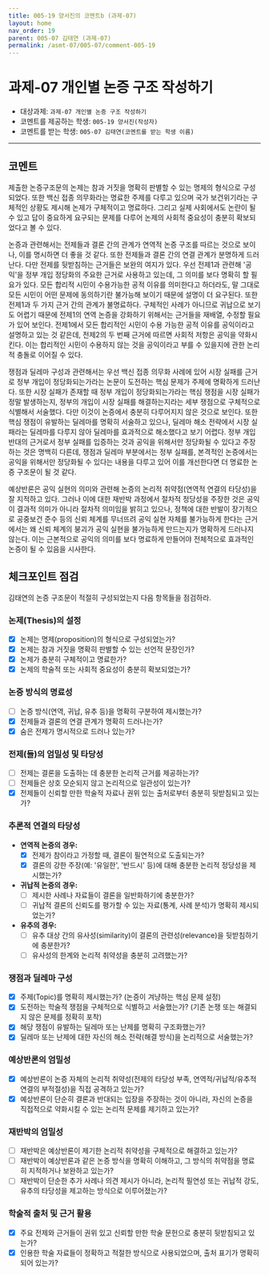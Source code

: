 ```yaml
---
title: 005-19 양서진의 코멘트b (과제-07) 
layout: home
nav_order: 19
parent: 005-07 김태연 (과제-07)
permalink: /asmt-07/005-07/comment-005-19
---
```


# 과제-07 개인별 논증 구조 작성하기

- 대상과제: `과제-07 개인별 논증 구조 작성하기`
- 코멘트를 제공하는 학생: `005-19 양서진(작성자)` 
- 코멘트를 받는 학생: `005-07 김태연(코멘트를 받는 학생 이름)` 

---

## 코멘트

제출한 논증구조문의 논제는 참과 거짓을 명확히 판별할 수 있는 명제의 형식으로 구성되었다. 또한 백신 접종 의무화라는 명료한 주제를 다루고 있으며 국가 보건위기라는 구체적인 상황도 제시해 논제가 구체적이고 명료하다. 그리고 실제 사회에서도 논란이 될 수 있고 답이 중요하게 요구되는 문제를 다루어 논제의 사회적 중요성이 충분히 확보되었다고 볼 수 있다.

논증과 관련해서는 전제들과 결론 간의 관계가 연역적 논증 구조를 따르는 것으로 보이나, 이를 명시하면 더 좋을 것 같다. 또한 전제들과 결론 간의 연결 관계가 분명하게 드러난다. 다만 전제를 뒷받침하는 근거들은 보완의 여지가 있다. 우선 전제1과 관련해 '공익'을 정부 개입 정당화의 주요한 근거로 사용하고 있는데, 그 의미를 보다 명확히 할 필요가 있다. 모든 합리적 시민이 수용가능한 공적 이유를 의미한다고 하더라도, 말 그대로 모든 시민이 어떤 문제에 동의하기란 불가능해 보이기 때문에 설명이 더 요구된다. 또한 전제1과 두 가지 근거 간의 관계가 불명료하다. 구체적인 사례가 아니므로 귀납으로 보기도 어렵기 때문에 전제1의 연역 논증을 강화하기 위해서는 근거들을 재배열, 수정할 필요가 있어 보인다. 전제1에서 모든 합리적인 시민이 수용 가능한 공적 이유를 공익이라고 설명하고 있는 것 같은데, 전제2의 두 번째 근거에 따르면 사회적 저항은 공익을 약화시킨다. 이는 합리적인 시민이 수용하지 않는 것을 공익이라고 부를 수 있을지에 관한 논리적 충돌로 이어질 수 있다. 

쟁점과 딜레마 구성과 관련해서는 우선 백신 접종 의무화 사례에 있어 시장 실패를 근거로 정부 개입이 정당화되는가라는 논문이 도전하는 핵심 문제가 주제에 명확하게 드러난다. 또한 시장 실패가 존재할 때 정부 개입이 정당화되는가라는 핵심 쟁점을 시장 실패가 정말 발생하는지, 정부의 개입이 시장 실패를 해결하는지라는 세부 쟁점으로 구체적으로 식별해서 서술했다. 다만 이것이 논증에서 충분히 다루어지지 않은 것으로 보인다. 또한 핵심 쟁점이 유발하는 딜레마를 명확히 서술하고 있으나, 딜레마 해소 전략에서 시장 실패라는 딜레마를 다루지 않아 딜레마를 효과적으로 해소했다고 보기 어렵다. 정부 개입 반대의 근거로서 정부 실패를 입증하는 것과 공익을 위해서만 정당화될 수 있다고 주장하는 것은 명백히 다른데, 쟁점과 딜레마 부분에서는 정부 실패를, 본격적인 논증에서는 공익을 위해서만 정당화될 수 있다는 내용을 다루고 있어 이를 개선한다면 더 명료한 논증 구조문이 될 것 같다.

예상반론은 공익 실현의 의미와 관련해 논증의 논리적 취약점(연역적 연결의 타당성)을 잘 지적하고 있다. 그러나 이에 대한 재반박 과정에서 절차적 정당성을 주장한 것은 공익이 결과적 의미가 아니라 절차적 의미임을 밝히고 있으나, 정책에 대한 반발이 장기적으로 공중보건 준수 등의 신뢰 체계를 무너뜨려 공익 실현 자체를 불가능하게 한다는 근거에서는 왜 신뢰 체계의 붕괴가 공익 실현을 불가능하게 만드는지가 명확하게 드러나지 않는다. 이는 근본적으로 공익의 의미를 보다 명료하게 만들어야 전체적으로 효과적인 논증이 될 수 있음을 시사한다.

## 체크포인트 점검

김태연의 논증 구조문이 적절히 구성되었는지 다음 항목들을 점검하라.

### **논제(Thesis)의 설정**
- [x] 논제는 명제(proposition)의 형식으로 구성되었는가?
- [x] 논제는 참과 거짓을 명확히 판별할 수 있는 선언적 문장인가?
- [x] 논제가 충분히 구체적이고 명료한가?
- [x] 논제의 학술적 또는 사회적 중요성이 충분히 확보되었는가?

### **논증 방식의 명료성**
- [ ] 논증 방식(연역, 귀납, 유추 등)을 명확히 구분하여 제시했는가?
- [x] 전제들과 결론의 연결 관계가 명확히 드러나는가?
- [x] 숨은 전제가 명시적으로 드러나 있는가?

### **전제(들)의 엄밀성 및 타당성**
- [ ] 전제는 결론을 도출하는 데 충분한 논리적 근거를 제공하는가?
- [ ] 전제들은 상호 모순되지 않고 논리적으로 일관성이 있는가?
- [x] 전제들이 신뢰할 만한 학술적 자료나 권위 있는 출처로부터 충분히 뒷받침되고 있는가?

### **추론적 연결의 타당성**
- **연역적 논증의 경우:**
  - [x] 전제가 참이라고 가정할 때, 결론이 필연적으로 도출되는가?
  - [x] 결론의 강한 주장(예: '유일한', '반드시' 등)에 대해 충분한 논리적 정당성을 제시했는가?

- **귀납적 논증의 경우:**
  - [ ] 제시한 사례나 자료들이 결론을 일반화하기에 충분한가?
  - [ ] 귀납적 결론의 신뢰도를 평가할 수 있는 자료(통계, 사례 분석)가 명확히 제시되었는가?

- **유추의 경우:**
  - [ ] 유추 대상 간의 유사성(similarity)이 결론의 관련성(relevance)을 뒷받침하기에 충분한가?
  - [ ] 유사성의 한계와 논리적 취약성을 충분히 고려했는가?

### **쟁점과 딜레마 구성**
- [x] 주제(Topic)를 명확히 제시했는가? (논증이 겨냥하는 핵심 문제 설정)
- [x] 도전하는 학술적 쟁점을 구체적으로 식별하고 서술했는가? (기존 논쟁 또는 해결되지 않은 문제를 정확히 포착)
- [x] 해당 쟁점이 유발하는 딜레마 또는 난제를 명확히 구조화했는가?
- [x] 딜레마 또는 난제에 대한 자신의 해소 전략(해결 방식)을 논리적으로 서술했는가?

### **예상반론의 엄밀성**
- [x] 예상반론이 논증 자체의 논리적 취약성(전제의 타당성 부족, 연역적/귀납적/유추적 연결의 부적절성)을 직접 공격하고 있는가?
- [x] 예상반론이 단순히 결론과 반대되는 입장을 주장하는 것이 아니라, 자신의 논증을 직접적으로 약화시킬 수 있는 논리적 문제를 제기하고 있는가?

### **재반박의 엄밀성**
- [ ] 재반박은 예상반론이 제기한 논리적 취약성을 구체적으로 해결하고 있는가?
- [ ] 재반박이 예상반론과 같은 논증 방식을 명확히 이해하고, 그 방식의 취약점을 명료히 지적하거나 보완하고 있는가?
- [ ] 재반박이 단순한 추가 사례나 의견 제시가 아니라, 논리적 필연성 또는 귀납적 강도, 유추의 타당성을 제고하는 방식으로 이루어졌는가?

### **학술적 출처 및 근거 활용**
- [x] 주요 전제와 근거들이 권위 있고 신뢰할 만한 학술 문헌으로 충분히 뒷받침되고 있는가?
- [x] 인용한 학술 자료들이 정확하고 적절한 방식으로 사용되었으며, 출처 표기가 명확히 되어 있는가?
